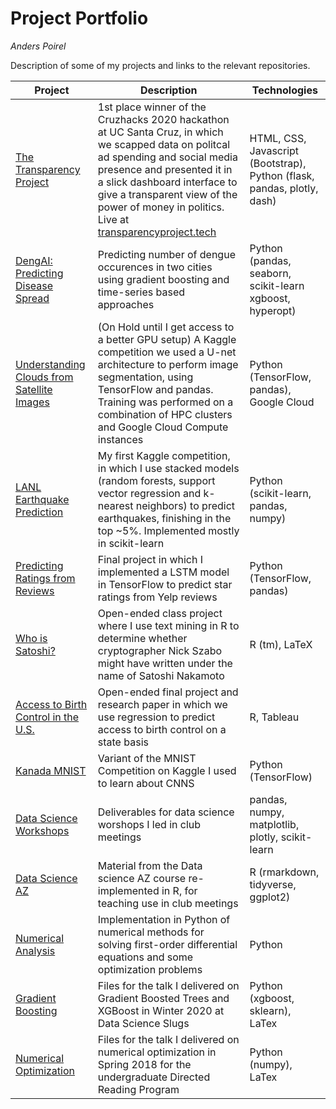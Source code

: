 # Project Portfolio
*Anders Poirel*

Description of some of my projects and links to the relevant repositories.

| Project | Description | Technologies
| --- | --- | ---|
| [The Transparency Project](https://github.com/Jswig/dss-cruzhacks)| 1st place winner of the Cruzhacks 2020 hackathon at UC Santa Cruz, in which we scapped data on politcal ad spending and social media presence and presented it in a slick dashboard interface to give a transparent view of the power of money in politics. Live at [transparencyproject.tech](http://transparencyproject.tech/candidate_dashboard)| HTML, CSS, Javascript (Bootstrap), Python (flask, pandas, plotly, dash) |
| [DengAI: Predicting Disease Spread](https://github.com/datascienceslugs/dss-diseasespread)| Predicting number of dengue occurences in two cities using gradient boosting and time-series based approaches| Python (pandas, seaborn, scikit-learn xgboost, hyperopt) |
| [Understanding Clouds from Satellite Images](https://github.com/datascienceslugs/dss-cloudclassification/tree/anders-testing) | (On Hold until I get access to a better GPU setup) A Kaggle competition we used a U-net architecture to perform image segmentation, using TensorFlow and pandas. Training was performed on a combination of HPC clusters and Google Cloud Compute instances| Python (TensorFlow, pandas), Google Cloud
| [LANL Earthquake Prediction](https://github.com/datascienceslugs/dss-earthquakes) | My first Kaggle competition, in which I use stacked models (random forests, support vector regression and k-nearest neighbors) to predict earthquakes, finishing in the top ~5%. Implemented mostly in scikit-learn |  Python (scikit-learn, pandas, numpy) |
| [Predicting Ratings from Reviews](https://github.com/Jswig/cse142-final-project)| Final project in which I implemented a LSTM model in TensorFlow  to predict star ratings from Yelp reviews| Python (TensorFlow, pandas) |
| [Who is Satoshi?](https://github.com/Jswig/Computational-Futurology/blob/master/Who_Is_Satoshi/CRWN88_HW3.pdf) | Open-ended class project where I use text mining in R to determine whether cryptographer Nick Szabo might have written under the name of Satoshi Nakamoto | R (tm), LaTeX 
| [Access to Birth Control in the U.S.](https://drive.google.com/open?id=1DtbDNyi160zuXgVyBocp7d1TX9Zl3crS) | Open-ended final project and research paper in which we use regression to predict access to birth control on a state basis | R, Tableau |
| [Kanada MNIST](https://github.com/datascienceslugs/dss-kannada/blob/master/notebooks/0.1-apoirel-nntest.ipynb) | Variant of the MNIST Competition on Kaggle I used to learn about CNNS | Python (TensorFlow) |
| [Data Science Workshops](https://github.com/datascienceslugs/workshops) | Deliverables for data science worshops I led in club meetings |   pandas, numpy, matplotlib, plotly, scikit-learn|
| [Data Science AZ](https://github.com/Jswig/DataScienceAZ) | Material from the Data  science AZ course re-implemented in R, for teaching use in club meetings| R (rmarkdown, tidyverse, ggplot2) |
| [Numerical Analysis](https://github.com/Jswig/numerical-diffeqs/blob/master/Solutions.ipynb)| Implementation in Python of numerical methods for solving first-order differential equations and some optimization problems| Python |
| [Gradient Boosting](https://github.com/datascienceslugs/workshops/blob/master/workshops-w2020/boosting.pdf) | Files for the talk I delivered on Gradient Boosted Trees and XGBoost in Winter 2020 at Data Science Slugs | Python (xgboost, sklearn), LaTex |
| [Numerical Optimization](https://github.com/Jswig/DRP/blob/master/presentation/spring_2019_optimization.pdf) | Files for the talk I delivered on numerical optimization in Spring 2018 for the undergraduate Directed Reading Program | Python (numpy), LaTex |

